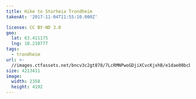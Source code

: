 ```yaml
---
title: Hike to Storheia Trondheim
takenAt: '2017-11-04T11:55:10.000Z'

license: CC BY-ND 3.0
geo:
  lat: 63.411175
  lng: 10.210777
tags:
  - trondheim
url: >-
  //images.ctfassets.net/bncv3c2gt878/7LcRMNPwoGDjiXCvcKjxhB/e1dae00bcb42e9edb918529681c3ffe8/hike-to-storheia-trondheim_38112055376_o
size: 4213411
image:
  width: 2358
  height: 4192
---
```

